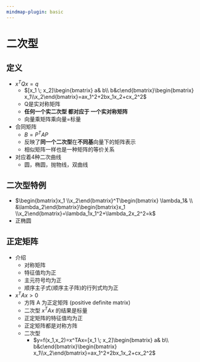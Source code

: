 ```yaml
---
mindmap-plugin: basic
---
```


# 二次型

## 定义
- $x^TQx=q$
	- $[x_1 \; x_2]\begin{bmatrix}  a& b\\  b&c\end{bmatrix}\begin{bmatrix} x_1\\x_2\end{bmatrix}=ax_1^2+2bx_1x_2+cx_2^2$
	- Q是实对称矩阵
	- **任何一个实二次型 都对应于 一个实对称矩阵**
	- 向量乘矩阵乘向量=标量
- 合同矩阵
	- $B=P^TAP$
	- 反映了**同一个二次型**在**不同基**向量下的矩阵表示
	- 相似矩阵一样也是一种矩阵的等价关系
- 对应着4种二次曲线
	- 圆，椭圆，抛物线，双曲线

## 二次型特例
- $\begin{bmatrix}x_1 \\x_2\end{bmatrix}^T\begin{bmatrix}  \lambda_1& \\  &\lambda_2\end{bmatrix}\begin{bmatrix}x_1 \\x_2\end{bmatrix}=\lambda_1x_1^2+\lambda_2x_2^2=k$
- 正椭圆

## 正定矩阵
- 介绍
	- 对称矩阵
	- 特征值均为正
	- 主元符号均为正 
	- 顺序主子式(顺序主子阵)的行列式均为正
- $x^TAx > 0$
    - 方阵 A 为正定矩阵 (positive definite matrix)
    - 二次型 $x^TAx$ 的结果是标量
    - 正定矩阵的特征值均为正
    - 正定矩阵都是对称方阵
    - 二次型
        - $y=f(x_1,x_2)=x^TAx=[x_1 \; x_2]\begin{bmatrix}  a& b\\  b&c\end{bmatrix}\begin{bmatrix} x_1\\x_2\end{bmatrix}=ax_1^2+2bx_1x_2+cx_2^2$